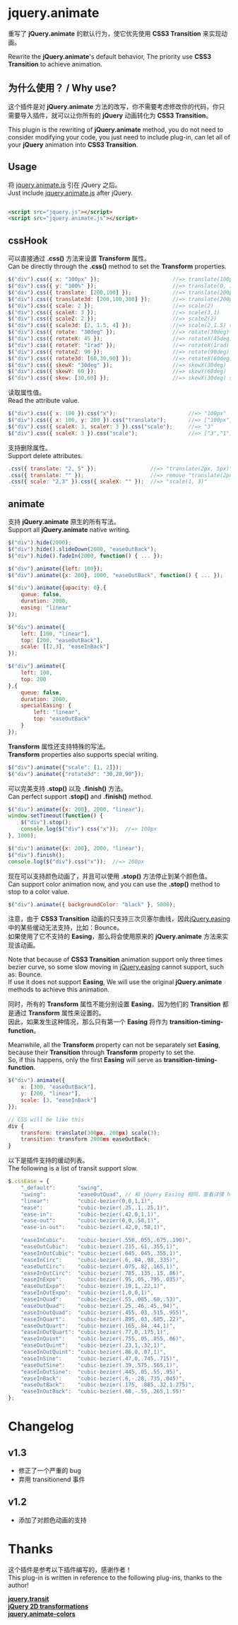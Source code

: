 ﻿# jquery.animate

重写了 <b>jQuery.animate</b> 的默认行为，使它优先使用 <b>CSS3 Transition</b> 来实现动画。<br>

Rewrite the <b>jQuery.animate</b>'s default behavior, The priority use <b>CSS3 Transition</b> to achieve animation.<br>


## 为什么使用？ / Why use?

这个插件是对 <b>jQuery.animate</b> 方法的改写，你不需要考虑修改你的代码，你只需要导入插件，就可以让你所有的 <b>jQuery</b> 动画转化为 <b>CSS3 Transition</b>。<br>

This plugin is the rewriting of <b>jQuery.animate</b> method, you do not need to consider modifying your code, you just need to include plug-in, can let all of your <b>jQuery</b> animation into <b>CSS3 Transition</b>.<br>


## Usage

将 [jquery.animate.js] 引在 jQuery 之后。<br>
Just include [jquery.animate.js] after jQuery.<br>


``` html

<script src="jquery.js"></script>
<script src="jquery.animate.js"></script>

```
[jquery.animate.js]: https://github.com/baijunjie/jquery.animate/blob/master/jquery.animate.js


## cssHook

可以直接通过 <b>.css()</b> 方法来设置 <b>Transform</b> 属性。<br>
Can be directly through the <b>.css()</b> method to set the <b>Transform</b> properties.<br>

``` js
$("div").css({ x: "100px" });                       //=> translate(100px, 0)
$("div").css({ y: "100%" });                        //=> translate(0, 100%)
$("div").css({ translate: [200,100] });             //=> translate(200px, 100px)
$("div").css({ translate3d: [200,100,300] });       //=> translate(200px, 100px) translateZ(300px) 
$("div").css({ scale: 2 });                         //=> scale(2)
$("div").css({ scaleX: 3 });                        //=> scale(3,1)
$("div").css({ scaleZ: 2 });                        //=> scaleZ(2)
$("div").css({ scale3d: [2, 1.5, 4] });             //=> scale(2,1.5) scaleZ(4) 
$("div").css({ rotate: "30deg" });                  //=> rotate(30deg)
$("div").css({ rotateX: 45 });                      //=> rotateX(45deg)
$("div").css({ rotateY: "1rad" });                  //=> rotateX(1rad)
$("div").css({ rotateZ: 90 });                      //=> rotate(90deg)
$("div").css({ rotate3d: [60,30,90] });             //=> rotateX(60deg) rotateY(30deg) rotate(90deg)
$("div").css({ skewX: "30deg" });                   //=> skewX(30deg)
$("div").css({ skewY: 60 });                        //=> skewY(60deg)
$("div").css({ skew: [30,60] });                    //=> skewX(30deg) skewY(60deg)
```


读取属性值。<br>
Read the attribute value.<br>
``` js
$("div").css({ x: 100 }).css("x");                       //=> "100px"
$("div").css({ x: 100, y: 200 }).css("translate");       //=> ["100px", "200px"]
$("div").css({ scaleX: 3, scaleY: 3 }).css("scale");     //=> "3"
$("div").css({ scaleX: 3 }).css("scale");                //=> ["3","1"]

```


支持删除属性。<br>
Support delete attributes.<br>
```js
.css({ translate: "2, 5" });                 //=> "translate(2px, 5px)"
.css({ translate: "" });                     //=> remove "translate(2px, 5px)"
.css({ scale: "2,3" }).css({ scaleX: "" });  //=> "scale(1, 3)"
```


## animate

支持 <b>jQuery.animate</b> 原生的所有写法。<br>
Support all <b>jQuery.animate</b> native writing.<br>

```js
$("div").hide(2000);
$("div").hide().slideDown(2000, "easeOutBack");
$("div").hide().fadeIn(2000, function() { ... });

$("div").animate({left: 100});
$("div").animate({x: 200}, 1000, "easeOutBack", function() { ... });

$("div").animate({opacity: 0},{
	queue: false,
	duration: 2000,
	easing: "linear"
});

$("div").animate({
	left: [100, "linear"],
	top: [200, "easeOutBack"],
	scale: [[2,3], "easeInBack"]
});

$("div").animate({
	left: 100,
	top: 200
},{
	queue: false,
	duration: 2000,
	specialEasing: {
		left: "linear",
		top: "easeOutBack"
	}
});
```

<b>Transform</b> 属性还支持特殊的写法。<br>
<b>Transform</b> properties also supports special writing.<br>

```js
$("div").animate({"scale": [1, 2]});
$("div").animate({"rotate3d": "30,20,90"});
```


可以完美支持 <b>.stop()</b> 以及 <b>.finish()</b> 方法。<br>
Can perfect support <b>.stop()</b> and <b>.finish()</b> method.<br>
```js
$("div").animate({x: 200}, 2000, "linear");
window.setTimeout(function() {
	$("div").stop();
	console.log($("div").css("x"));  //=> 100px
}, 1000);
```
```js
$("div").animate({x: 200}, 2000, "linear");
$("div").finish();
console.log($("div").css("x"));  //=> 200px
```

现在可以支持颜色动画了，并且可以使用 <b>.stop()</b> 方法停止到某个颜色值。<br>
Can support color animation now, and you can use the <b>.stop()</b> method to stop to a color value.<br>

```js
$("div").animate({ backgroundColor: "black" }, 5000);
```


注意，由于 <b>CSS3 Transition</b> 动画的只支持三次贝塞尔曲线，因此[jQuery.easing]中的某些缓动无法支持，比如：Bounce。<br>
如果使用了它不支持的 <b>Easing</b>，那么将会使用原来的 <b>jQuery.animate</b> 方法来实现该动画。<br>

Note that because of <b>CSS3 Transition</b> animation support only three times bezier curve, so some slow moving in [jQuery.easing] cannot support, such as: Bounce.<br>
If use it does not support <b>Easing</b>, We will use the original <b>jQuery.animate</b> methods to achieve this animation.<br>

同时，所有的 <b>Transform</b> 属性不能分别设置 <b>Easing</b>，因为他们的 <b>Transition</b> 都是通过 <b>Transform</b> 属性来设置的。<br>
因此，如果发生这种情况，那么只有第一个 <b>Easing</b> 将作为 <b>transition-timing-function</b>。<br>

Meanwhile, all the <b>Transform</b> property can not be separately set <b>Easing</b>, because their <b>Transition</b> through <b>Transform</b> property to set the.<br>
So, if this happens, only the first <b>Easing</b> will serve as <b>transition-timing-function</b>.<br>

```js
$("div").animate({
	x: [300, "easeOutBack"],
	y: [200, "linear"],
	scale: [3, "easeInBack"]
});

// CSS will be like this
div {
	transform: translate(300px, 200px) scale(3);
	transition: transform 2000ms easeOutBack;
}

```

[jQuery.easing]: https://github.com/gdsmith/jquery.easing

以下是插件支持的缓动列表。<br>
The following is a list of transit support slow.<br>

```js
$.cssEase = {
    "_default":       "swing",
    "swing":          "easeOutQuad", // 和 jQuery Easing 相同，查看详情 https://github.com/gdsmith/jquery.easing
    "linear":         "cubic-bezier(0,0,1,1)",
    "ease":           "cubic-bezier(.25,.1,.25,1)",
    "ease-in":        "cubic-bezier(.42,0,1,1)",
    "ease-out":       "cubic-bezier(0,0,.58,1)",
    "ease-in-out":    "cubic-bezier(.42,0,.58,1)",

    "easeInCubic":    "cubic-bezier(.550,.055,.675,.190)",
    "easeOutCubic":   "cubic-bezier(.215,.61,.355,1)",
    "easeInOutCubic": "cubic-bezier(.645,.045,.355,1)",
    "easeInCirc":     "cubic-bezier(.6,.04,.98,.335)",
    "easeOutCirc":    "cubic-bezier(.075,.82,.165,1)",
    "easeInOutCirc":  "cubic-bezier(.785,.135,.15,.86)",
    "easeInExpo":     "cubic-bezier(.95,.05,.795,.035)",
    "easeOutExpo":    "cubic-bezier(.19,1,.22,1)",
    "easeInOutExpo":  "cubic-bezier(1,0,0,1)",
    "easeInQuad":     "cubic-bezier(.55,.085,.68,.53)",
    "easeOutQuad":    "cubic-bezier(.25,.46,.45,.94)",
    "easeInOutQuad":  "cubic-bezier(.455,.03,.515,.955)",
    "easeInQuart":    "cubic-bezier(.895,.03,.685,.22)",
    "easeOutQuart":   "cubic-bezier(.165,.84,.44,1)",
    "easeInOutQuart": "cubic-bezier(.77,0,.175,1)",
    "easeInQuint":    "cubic-bezier(.755,.05,.855,.06)",
    "easeOutQuint":   "cubic-bezier(.23,1,.32,1)",
    "easeInOutQuint": "cubic-bezier(.86,0,.07,1)",
    "easeInSine":     "cubic-bezier(.47,0,.745,.715)",
    "easeOutSine":    "cubic-bezier(.39,.575,.565,1)",
    "easeInOutSine":  "cubic-bezier(.445,.05,.55,.95)",
    "easeInBack":     "cubic-bezier(.6,-.28,.735,.045)",
    "easeOutBack":    "cubic-bezier(.175, .885,.32,1.275)",
    "easeInOutBack":  "cubic-bezier(.68,-.55,.265,1.55)"
};
```


# Changelog

## v1.3
* 修正了一个严重的 bug
* 弃用 transitionend 事件

## v1.2
* 添加了对颜色动画的支持


# Thanks

这个插件是参考以下插件编写的，感谢作者！<br> 
This plug-in is written in reference to the following plug-ins, thanks to the author!<br>

__[jquery.transit](https://github.com/rstacruz/jquery.transit)__<br>
__[jQuery 2D transformations](https://github.com/heygrady/transform/)__<br>
__[jquery.animate-colors](https://github.com/MilesOkeefe/jquery.animate-colors)__<br>





